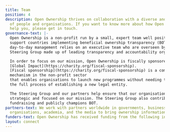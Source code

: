 ```yaml
---
title: Team
position: 4
description: Open Ownership thrives on collaboration with a diverse and global range
  of people and organisations. If you want to know more about how Open Ownership can
  help you, please get in touch.
governance-text: |-
  Open Ownership is a non-profit run by a small, expert team well positioned to
  support countries implementing beneficial ownership transparency (BOT). Our
  day-to-day management relies on an executive team who are overseen by a
  Steering Group made up of leading transparency and accountability organisations.

  In order to focus on our mission, Open Ownership is fiscally sponsored by
  [Global Impact](https://charity.org/fiscal-sponsorship).
  [Fiscal sponsorship](https://charity.org/fiscal-sponsorship) is a common
  mechanism in the non-profit sector
  that enables organisations to launch new programmes without needing to complete
  the full process of establishing a new legal entity.

  The Steering Group and our partners help ensure that our organisation is
  strategic and focused on our mission. The Steering Group also contributes to
  fundraising and publicly champions BOT.
partners-text: We work with partners worldwide in governments, businesses, civil society
  organisations, academia, and the media to bring ownership information into the open.
funders-text: Open Ownership has received funding from the following institutions
layout: connect
---
```


